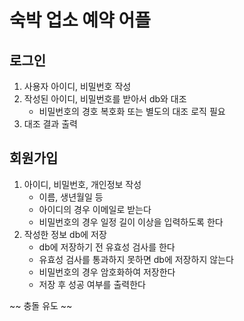 # 숙박 업소 예약 어플
## 로그인
1. 사용자 아이디, 비밀번호 작성
2. 작성된 아이디, 비밀번호를 받아서 db와 대조
    - 비밀번호의 경호 복호화 또는 별도의 대조 로직 필요
3. 대조 결과 출력
## 회원가입
1. 아이디, 비밀번호, 개인정보 작성
    - 이름, 생년월일 등
    - 아이디의 경우 이메일로 받는다
    - 비밀번호의 경우 일정 길이 이상을 입력하도록 한다
2. 작성한 정보 db에 저장
    - db에 저장하기 전 유효성 검사를 한다
    - 유효성 검사를 통과하지 못하면 db에 저장하지 않는다
    - 비밀번호의 경우 암호화하여 저장한다
    - 저장 후 성공 여부를 출력한다

~~ 충돌 유도 ~~